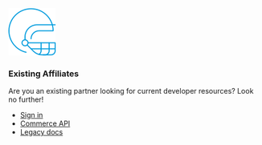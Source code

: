 ![Icon3](/assets/img/Icon3.png)

### Existing Affiliates

Are you an existing partner looking for current developer resources? Look no further!

* [Sign in](https://live-livenation.devportal.apigee.com/user/login)
* [Commerce API](http://live-livenation.devportal.apigee.com/apis/commerce)
* [Legacy docs](http://live-livenation.devportal.apigee.com/apis)